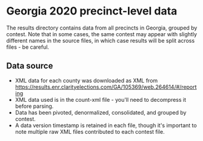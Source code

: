 # Georgia 2020 precinct-level data
The results directory contains data from all precincts in Georgia, grouped by contest.
Note that in some cases, the same contest may appear with slightly different names in the source files, in which case results will be split across files - be careful.

## Data source
* XML data for each county was downloaded as XML from https://results.enr.clarityelections.com/GA/105369/web.264614/#/reporting
* XML data used is in the count-xml file - you'll need to decompress it before parsing.
* Data has been pivoted, denormalized, consolidated, and grouped by contest.
* A data version timestamp is retained in each file, though it's important to note multiple raw XML files contributed to each contest file.